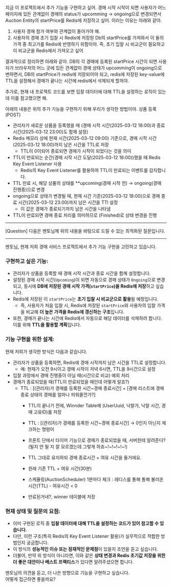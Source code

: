 지금 이 프로젝트에서 추가 기능을 구현하고 싶어.
경매 시작 시작이 되면 사용자가 어느 페이지에 있든 관계없이 경매의 status가 upcomming -> ongoing으로 변경되면서 Auction Entity의 startPrice를 Redis에 저장하고 싶어. 이러는 이유는 아래와 같아.
1.  사용자 경매 참가 여부와 관계없이 돌아가야 해.
2. 사용자의 경매 초기 입찰 시 Redis에 저장된 Db의 startPrice를 가져와서 이 둘의 가격 중 최고가를 Redis에 반영하기 위함이야. 즉, 초기 입찰 시 비교군이 필요하고 이 비교군을 Redis에서 가져오고 싶어

결과적으로 정리하면 아래와 같아.
DB의 각 경매에 등록된 startPrice 시간이 되면 사용자가 브라우저의 어느 곳에 있든 관계없이 경매 상태가 upcomming이 ongoing으로 변하면서, DB의 startPrice가 redis에 저장되어야 되고, redis에 저장된 key-value에 TTL을 설정해서 경매가 끝나는 시간에 redis에서 삭제되게  할꺼야.

추가로, 현재 내 프로젝트 코드를 보면 입찰 데이터에 대해 TTL을 설정하는 로직이 있는데 이를 참고했으면 해.

아래의 내용은 위의 추가 기능을 구현하기 위해 우리가 생각한 방법이야.
상품 등록 (POST)
- 관리자가 새로운 상품을 등록했을 때 (경매 시작 시간(2025-03-12 18:00)과 종료 시간(2025-03-12 23:00)도 함께 설정)
- Redis 메모리 상에 현재 시간(2025-03-12 09:00) 기준으로, 경매 시작 시간(2025-03-12 18:00)까지 남은 시간을 TTL로 저장
  - TTL이 0이되어 종료되면 경매가 시작이 되었다는 것을 의미
- TTL이 만료되는 순간(경매 시작 시간 도달(2025-03-12 18:00))했을 때 Redis Key Event Listener 사용 
  - Redis의 Key Event Listener를 활용하여 TTL이 만료되는 이벤트를 감지합니다.
- TTL 만료 시, 해당 상품의 상태를 **upcoming(경매 시작 전) → ongoing(경매 진행중)으로 변경 
- ongoing으로 상태가 변경될 때, 현재 시간 기준(2025-03-12 18:00)으로 경매 종료 시간(2025-03-12 23:00)까지 남은 시간을 TTl 설정 
  - 이 값은 경매가 종료되기까지 남은 시간을 나타냄 
- TTL이 만료되면 경매 종료 처리를 의미하므로 (Finished)로 상태 변경을 진행

---

[Question]
다음은 멘토님께 위의 내용을 바탕으로 드릴 수 있는 최적화된 질문입니다.

---

멘토님, 현재 저희 경매 서비스 프로젝트에서 추가 기능 구현을 고민하고 있습니다.

### **구현하고 싶은 기능:**
- 관리자가 상품을 등록할 때 경매 시작 시간과 종료 시간을 함께 설정합니다.
- 설정된 경매 시작 시간(`Upcoming`)이 되면 자동으로 경매 상태가 `Ongoing`으로 변경되고, 동시에 **DB에 저장된 경매 시작 가격(`startPrice`)을 Redis에 저장**하고 싶습니다.
- Redis에 저장된 이 `startPrice`는 **초기 입찰 시 비교군으로 활용**될 예정입니다.
    - 즉, 사용자가 처음 입찰 시, Redis에 저장된 `startPrice`와 사용자의 입찰 가격을 비교해 **더 높은 가격을 Redis에 갱신하는 구조**입니다.
- 또한, 경매가 끝나는 시간에 Redis에서 자동으로 해당 데이터를 삭제하려 합니다. 이를 위해 **TTL을 활용할 계획**입니다.

### **기능 구현을 위한 설계:**
현재 저희가 생각한 방식은 다음과 같습니다.

- 관리자가 상품을 등록하면, Redis에 경매 시작까지 남은 시간을 TTL로 설정합니다.
    - 예: 현재가 오전 9시이고 경매 시작이 저녁 6시면, TTL을 9시간으로 설정
- 입찰 과정에서 경매 진행중이 아닐 때(시간으로 비교) 예외 처리
- 경매가 종료되었을 때(TTL이 만료되었을 때인데 어떻게 알죠?)
    - TTL : [(관리자)가 경매를 등록한 시간~경매 종료시간] + [경매 리스트에 경매 종료 상태의 경매를 얼마나 띄워줄껀가?]
      - TTL이 끝나기 전에, Winnder Table에 (UserUuid, 낙찰가, 낙찰 시간, 경매 고유ID)를 저장 
      -  TTL : [(관리자)가 경매를 등록한 시간~경매 종료시간] -> 0인지 아닌지 체크하는 명령어
      - 프론트 단에서 타이머 기능으로 경매가 종료되었을 때, 서버한테 알려준다?(될지 안 될 지 잘 모르겠는데 그렇게 하죠~!~!~!~!~!)
      
      - TTL 그대로 유지하되 경매 종료시간 + 여유 시간을 둘거에요.
      - 원래 기존 TTL + 여유 시간(30분)
      - 스케쥴링(AuctionScheduler) 1분마다 체크 : 레디스를 통해 통해 불러온 시간(TTL) - 여유시간 < 0
      - 만료된거네?, winner 테이블에 저장

### **현재 상태 및 질문의 요점:**
- 이미 구현된 로직 중 **입찰 데이터에 대해 TTL을 설정하는 코드가 있어 참고할 수 있습니다.**
- 다만, 이런 구조(특히 Redis의 Key Event Listener 활용)가 실무적으로 적합한 방법인지 궁금합니다.
- 이 방식의 **성능적인 이슈 또는 잠재적인 문제점**이 있을지 조언을 듣고 싶습니다.
- 더불어, 만약 위 방식이 아니라면, 이와 같은 **상태 변경과 Redis 초기값 저장을 위한 더 좋은 대안이나 베스트 프랙티스**가 있다면 알려주셨으면 합니다.

멘토님의 의견을 듣고, 더 나은 방향으로 기능을 구현하고 싶습니다.  
어떻게 접근하면 좋을까요?